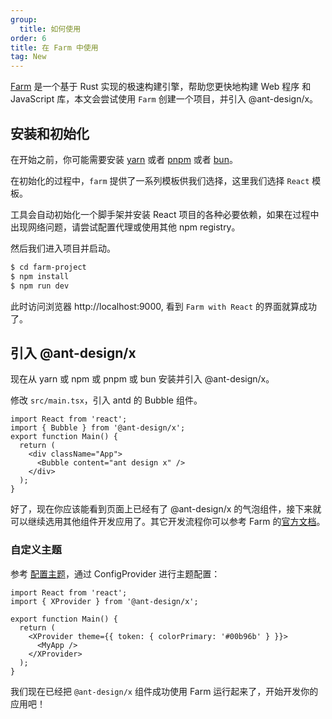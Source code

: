 ```yaml
---
group:
  title: 如何使用
order: 6
title: 在 Farm 中使用
tag: New
---
```


[Farm](https://www.farmfe.org/) 是一个基于 Rust 实现的极速构建引擎，帮助您更快地构建 Web 程序 和 JavaScript 库，本文会尝试使用 `Farm` 创建一个项目，并引入 @ant-design/x。

## 安装和初始化

在开始之前，你可能需要安装 [yarn](https://github.com/yarnpkg/yarn) 或者 [pnpm](https://pnpm.io/zh) 或者 [bun](https://bun.sh)。

<InstallDependencies npm='$ npm create farm@latest' yarn='$ yarn create farm@latest' pnpm='$ pnpm create farm@latest' bun='$ bun create farm@latest'></InstallDependencies>

在初始化的过程中，`farm` 提供了一系列模板供我们选择，这里我们选择 `React` 模板。

工具会自动初始化一个脚手架并安装 React 项目的各种必要依赖，如果在过程中出现网络问题，请尝试配置代理或使用其他 npm registry。

然后我们进入项目并启动。

```bash
$ cd farm-project
$ npm install
$ npm run dev
```

此时访问浏览器 http://localhost:9000, 看到 `Farm with React` 的界面就算成功了。

## 引入 @ant-design/x

现在从 yarn 或 npm 或 pnpm 或 bun 安装并引入 @ant-design/x。

<InstallDependencies npm='$ npm install @ant-design/x --save' yarn='$ yarn @ant-design/x antd' pnpm='$ pnpm install @ant-design/x --save' bun='$ bun add @ant-design/x'></InstallDependencies>

修改 `src/main.tsx`，引入 antd 的 Bubble 组件。

```tsx
import React from 'react';
import { Bubble } from '@ant-design/x';
export function Main() {
  return (
    <div className="App">
      <Bubble content="ant design x" />
    </div>
  );
}
```

好了，现在你应该能看到页面上已经有了 @ant-design/x 的气泡组件，接下来就可以继续选用其他组件开发应用了。其它开发流程你可以参考 Farm 的[官方文档](https://www.farmfe.org/zh/)。

### 自定义主题

参考 [配置主题](/docs/react/customize-theme)，通过 ConfigProvider 进行主题配置：

```tsx
import React from 'react';
import { XProvider } from '@ant-design/x';

export function Main() {
  return (
    <XProvider theme={{ token: { colorPrimary: '#00b96b' } }}>
      <MyApp />
    </XProvider>
  );
}
```

我们现在已经把 `@ant-design/x` 组件成功使用 Farm 运行起来了，开始开发你的应用吧！
